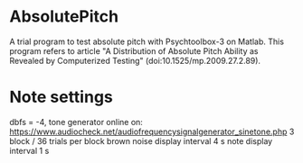 # AbsolutePitch
A trial program to test absolute pitch with Psychtoolbox-3 on Matlab.
This program refers to article "A Distribution of Absolute Pitch Ability as Revealed by Computerized Testing" (doi:10.1525/mp.2009.27.2.89).
# Note settings
dbfs = -4, tone generator online on: https://www.audiocheck.net/audiofrequencysignalgenerator_sinetone.php
3 block / 36 trials per block
brown noise display interval 4 s
note display interval 1 s

